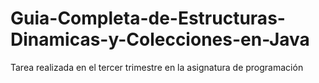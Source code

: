 # Guia-Completa-de-Estructuras-Dinamicas-y-Colecciones-en-Java
Tarea realizada en el tercer trimestre en la asignatura de programación
